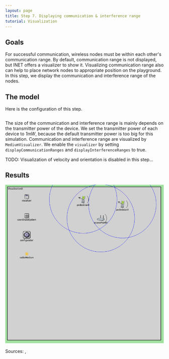 ```yaml
---
layout: page
title: Step 7. Displaying communication & interference range
tutorial: Visualization
---
```


## Goals
For successful communication, wireless nodes must be within each other's 
communication range. By default, communication range is not displayed, but INET 
offers a visualizer to show it. Visualizing communication range also can help 
to place network nodes to appropriate position on the playground. 
In this step, we display the communication and interference range of the nodes.

## The model
Here is the configuration of this step.
<pre class="snippet" src="../omnetpp.ini" from="\[Config Visualization07\]" until="#---"></pre>

The size of the communication and interference range is mainly depends on 
the transmitter power of the device.
We set the transmitter power of each device to *1mW*, because the default transmitter power 
is too big for this simulation. 
Communication and interference range are visualized by `MediumVisualizer`.
We enable the `visualizer` by setting `displayCommunicationRanges` and 
`displayInterferenceRanges` to true.

TODO: Visualization of velocity and orientation is disabled in this step...

## Results

<img class="screen" src="step7_result_2d.png"  onclick="imageFullSizeZoom(this);" style="cursor:zoom-in">

<!--
<img src="step3_result1.png">
<img src="step3_result2.png">
If we run the simulation in the 3D Scene view mode, we can see the three nodes and circles around them.
Each node is in the center of a circle, that circle is the node's communication range.

We configured the visualization of interference ranges too.
These are also on the map, but they're very big, so we have to zoom out or move to any direction to see these ranges.
The communication and interference ranges seen in the Module view mode too.

When we run the simulation, the pedestrians associate with the access point.
In Module view mode there's a bubble message when its happens.
-->
Sources: <a srcfile="visualization/omnetpp.ini" />, <a srcfile="visualization/VisualizationD.ned" />
